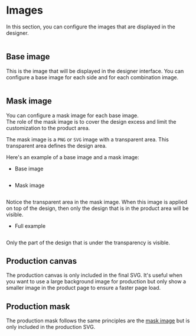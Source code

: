 # Images

In this section, you can configure the images that are displayed in the designer.

<img srcset="/productdesigner/images/product-images.jpg 2x">

## Base image

This is the image that will be displayed in the designer interface. You can configure a base image
for each side and for each combination image.

<img srcset="/productdesigner/images/combination-images.png 2x">

## Mask image

You can configure a mask image for each base image.  
The role of the mask image is to cover the design excess and limit the customization to the product
area.

The mask image is a `PNG` or `SVG` image with a transparent area. This transparent area defines the
design area.

Here's an example of a base image and a mask image:

- Base image

<img srcset="/productdesigner/images/t-shirt.png 2x" class="border">

- Mask image

<img srcset="/productdesigner/images/t-shirt-mask.png 2x" class="border transparent">

Notice the transparent area in the mask image. When this image is applied on top of the design, then
only the design that is in the product area will be visible.

- Full example

<img srcset="/productdesigner/images/mask-example.jpg 2x" class="border">

Only the part of the design that is under the transparency is visible.

## Production canvas

The production canvas is only included in the final SVG. It's useful when you want to use a large
background image for production but only show a smaller image in the product page to ensure a
faster page load.

## Production mask

The production mask follows the same principles are the [mask image](#mask-image) but is only
included in the production SVG.
